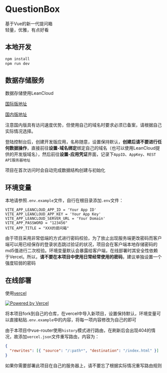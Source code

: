 <p align="center">
  
  <h1> QuestionBox </h1>

  基于Vue的新一代提问箱
  </br>
  轻量，优雅，有点好看

</p>

## 本地开发

```bash
npm install
npm run dev
```

## 数据存储服务

数据存储使用LeanCloud

[国际版地址](https://leancloud.app/)

[国内版地址](https://www.leancloud.cn/)

注意国内版具有访问速度优势，但使用自己的域名时要求必须已备案，请根据自己实际情况选择。

登陆控制台后，创建开发版应用，名称随意，设置保持默认，**创建后请不要进行任何数据操作**，直接前往**设置-域名绑定**绑定自己的域名（也可以使用LeanCloud提供的开发版域名），然后前往**设置-应用凭证**界面，记录下`AppID`、`AppKey`、`REST API服务器地址`

项目在首次访问时会自动完成数据结构创建与初始化

## 环境变量

本地请参照`.env.example`文件，自行在根目录添加`.env`文件：

```
VITE_APP_LEANCLOUD_APP_ID = 'Your App ID'
VITE_APP_LEANCLOUD_APP_KEY = 'Your App Key'
VITE_APP_LEANCLOUD_SERVER_URL = 'Your Domain'
VITE_APP_PASSWORD = "123456"
VITE_APP_TITLE = "XXX的提问箱"
```

由于项目采用非常低端的方式进行密码校验，为了放止出现服务端更改密码而客户端可以用已经保存的登录状态跳过验证的状况，项目会在客户端本地存储密码的md5值进行二次校验。环境变量默认会暴露给客户端，在线部署时其安全性依赖于Vercel。所以，**请不要在本项目中使用日常经常使用的密码**，建议单独设置一个强度较弱的密码

## 在线部署

使用[vercel](https://vercel.com/)

[![Powered by Vercel](https://www.datocms-assets.com/31049/1618983297-powered-by-vercel.svg)](https://vercel.com/)

将本项目fork到自己的仓库，在vercel中导入新项目，设置保持默认，环境变量可以直接粘贴`.env.example`中的内容，将每一项内容修改为自己的即可

由于本项目中vue-router使用`history`模式进行路由，在刷新后会出现404的情况，故添加`vercel.json`文件重写路由，内容为：

```json
{
  "rewrites": [{ "source": "/:path*", "destination": "/index.html" }]
}
```

如果你需要部署此项目在自己的服务器上，请不要忘了根据实际情况重写路由规则
